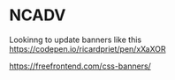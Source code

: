 # NCADV

Lookinng to update banners like this
https://codepen.io/ricardpriet/pen/xXaXOR

https://freefrontend.com/css-banners/
